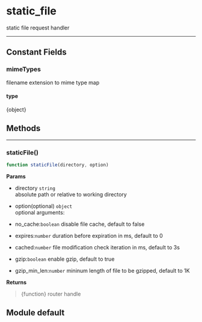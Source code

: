 <!-- @rev ac817f13cb29fbf46d34241286ad2942 20ae7b -->
# static_file

static file request handler
 

----





## Constant Fields

### mimeTypes

 filename extension to mime type map

  #### type
{object}
 



## Methods

------------------------------------------------------------------------
### staticFile()

```js
function staticFile(directory, option) 
```




**Params**

  - directory `string`
    <br>absolute path or relative to working directory
  - option(optional) `object`
    <br>optional arguments:

   - no_cache:`boolean` disable file cache, default to false
   - expires:`number` duration before expiration in ms, default to 0
   - cached:`number` file modification check iteration in ms, default to 3s
   - gzip:`boolean` enable gzip, default to true
   - gzip_min_len:`number` mininum length of file to be gzipped, default to 1K


**Returns**

> {function} router handle
 

## Module default
